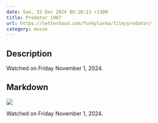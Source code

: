```yaml
---
date: Sun, 15 Dec 2024 09:20:13 +1300
title: Predator 1987
url: https://letterboxd.com/funkylarma/film/predator/
category: movie
---
```

## Description
 Watched on Friday November 1, 2024. 

## Markdown
![](https://a.ltrbxd.com/resized/film-poster/5/1/9/4/4/51944-predator-0-600-0-900-crop.jpg?v=48eadd2372)

Watched on Friday November 1, 2024.
